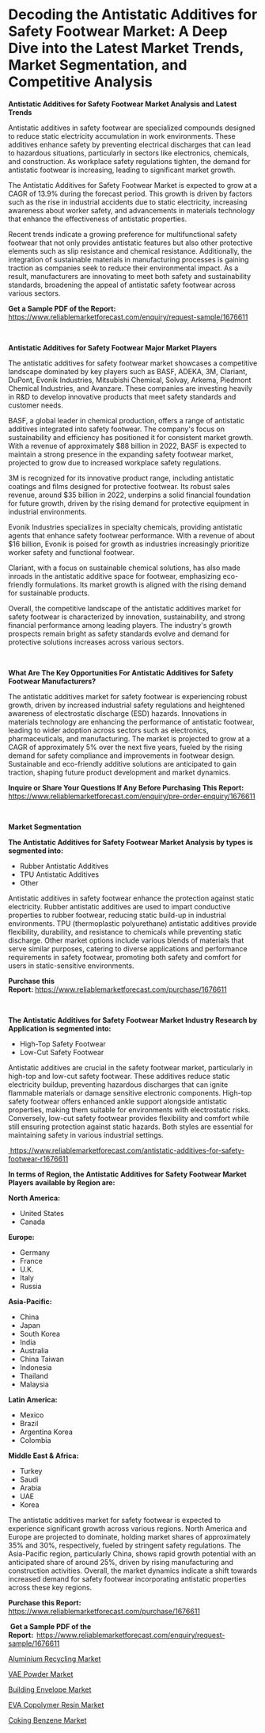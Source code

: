 <p><h1>Decoding the Antistatic Additives for Safety Footwear Market: A Deep Dive into the Latest Market Trends, Market Segmentation, and Competitive Analysis</h1></p><p><strong>Antistatic Additives for Safety Footwear Market Analysis and Latest Trends</strong></p>
<p><p>Antistatic additives in safety footwear are specialized compounds designed to reduce static electricity accumulation in work environments. These additives enhance safety by preventing electrical discharges that can lead to hazardous situations, particularly in sectors like electronics, chemicals, and construction. As workplace safety regulations tighten, the demand for antistatic footwear is increasing, leading to significant market growth.</p><p>The Antistatic Additives for Safety Footwear Market is expected to grow at a CAGR of 13.9% during the forecast period. This growth is driven by factors such as the rise in industrial accidents due to static electricity, increasing awareness about worker safety, and advancements in materials technology that enhance the effectiveness of antistatic properties. </p><p>Recent trends indicate a growing preference for multifunctional safety footwear that not only provides antistatic features but also other protective elements such as slip resistance and chemical resistance. Additionally, the integration of sustainable materials in manufacturing processes is gaining traction as companies seek to reduce their environmental impact. As a result, manufacturers are innovating to meet both safety and sustainability standards, broadening the appeal of antistatic safety footwear across various sectors.</p></p>
<p><strong>Get a Sample PDF of the Report:&nbsp;</strong> <a href="https://www.reliablemarketforecast.com/enquiry/request-sample/1676611?utm_campaign=1839&utm_medium=2&utm_source=Github&utm_content=ia&utm_term=10122024&utm_id=antistatic-additives-for-safety-footwear">https://www.reliablemarketforecast.com/enquiry/request-sample/1676611</a></p>
<p>&nbsp;</p>
<p><strong>Antistatic Additives for Safety Footwear Major Market Players</strong></p>
<p><p>The antistatic additives for safety footwear market showcases a competitive landscape dominated by key players such as BASF, ADEKA, 3M, Clariant, DuPont, Evonik Industries, Mitsubishi Chemical, Solvay, Arkema, Piedmont Chemical Industries, and Avanzare. These companies are investing heavily in R&D to develop innovative products that meet safety standards and customer needs.</p><p>BASF, a global leader in chemical production, offers a range of antistatic additives integrated into safety footwear. The company's focus on sustainability and efficiency has positioned it for consistent market growth. With a revenue of approximately $88 billion in 2022, BASF is expected to maintain a strong presence in the expanding safety footwear market, projected to grow due to increased workplace safety regulations.</p><p>3M is recognized for its innovative product range, including antistatic coatings and films designed for protective footwear. Its robust sales revenue, around $35 billion in 2022, underpins a solid financial foundation for future growth, driven by the rising demand for protective equipment in industrial environments.</p><p>Evonik Industries specializes in specialty chemicals, providing antistatic agents that enhance safety footwear performance. With a revenue of about $16 billion, Evonik is poised for growth as industries increasingly prioritize worker safety and functional footwear.</p><p>Clariant, with a focus on sustainable chemical solutions, has also made inroads in the antistatic additive space for footwear, emphasizing eco-friendly formulations. Its market growth is aligned with the rising demand for sustainable products.</p><p>Overall, the competitive landscape of the antistatic additives market for safety footwear is characterized by innovation, sustainability, and strong financial performance among leading players. The industry's growth prospects remain bright as safety standards evolve and demand for protective solutions increases across various sectors.</p></p>
<p>&nbsp;</p>
<p><strong>What Are The Key Opportunities For Antistatic Additives for Safety Footwear Manufacturers?</strong></p>
<p><p>The antistatic additives market for safety footwear is experiencing robust growth, driven by increased industrial safety regulations and heightened awareness of electrostatic discharge (ESD) hazards. Innovations in materials technology are enhancing the performance of antistatic footwear, leading to wider adoption across sectors such as electronics, pharmaceuticals, and manufacturing. The market is projected to grow at a CAGR of approximately 5% over the next five years, fueled by the rising demand for safety compliance and improvements in footwear design. Sustainable and eco-friendly additive solutions are anticipated to gain traction, shaping future product development and market dynamics.</p></p>
<p><strong>Inquire or Share Your Questions If Any Before Purchasing This Report:</strong> <a href="https://www.reliablemarketforecast.com/enquiry/pre-order-enquiry/1676611?utm_campaign=1839&utm_medium=2&utm_source=Github&utm_content=ia&utm_term=10122024&utm_id=antistatic-additives-for-safety-footwear">https://www.reliablemarketforecast.com/enquiry/pre-order-enquiry/1676611</a></p>
<p>&nbsp;</p>
<p><strong>Market Segmentation</strong></p>
<p><strong>The Antistatic Additives for Safety Footwear Market Analysis by types is segmented into:</strong></p>
<p><ul><li>Rubber Antistatic Additives</li><li>TPU Antistatic Additives</li><li>Other</li></ul></p>
<p><p>Antistatic additives in safety footwear enhance the protection against static electricity. Rubber antistatic additives are used to impart conductive properties to rubber footwear, reducing static build-up in industrial environments. TPU (thermoplastic polyurethane) antistatic additives provide flexibility, durability, and resistance to chemicals while preventing static discharge. Other market options include various blends of materials that serve similar purposes, catering to diverse applications and performance requirements in safety footwear, promoting both safety and comfort for users in static-sensitive environments.</p></p>
<p><strong>Purchase this Report:&nbsp;</strong><a href="https://www.reliablemarketforecast.com/purchase/1676611?utm_campaign=1839&utm_medium=2&utm_source=Github&utm_content=ia&utm_term=10122024&utm_id=antistatic-additives-for-safety-footwear">https://www.reliablemarketforecast.com/purchase/1676611</a></p>
<p>&nbsp;</p>
<p><strong>The Antistatic Additives for Safety Footwear Market Industry Research by Application is segmented into:</strong></p>
<p><ul><li>High-Top Safety Footwear</li><li>Low-Cut Safety Footwear</li></ul></p>
<p><p>Antistatic additives are crucial in the safety footwear market, particularly in high-top and low-cut safety footwear. These additives reduce static electricity buildup, preventing hazardous discharges that can ignite flammable materials or damage sensitive electronic components. High-top safety footwear offers enhanced ankle support alongside antistatic properties, making them suitable for environments with electrostatic risks. Conversely, low-cut safety footwear provides flexibility and comfort while still ensuring protection against static hazards. Both styles are essential for maintaining safety in various industrial settings.</p></p>
<p><a href="https://www.reliablemarketforecast.com/antistatic-additives-for-safety-footwear-r1676611?utm_campaign=1839&utm_medium=2&utm_source=Github&utm_content=ia&utm_term=10122024&utm_id=antistatic-additives-for-safety-footwear">&nbsp;https://www.reliablemarketforecast.com/antistatic-additives-for-safety-footwear-r1676611</a></p>
<p><strong>In terms of Region, the Antistatic Additives for Safety Footwear Market Players available by Region are:</strong></p>
<p>
    <p> <strong> North America: </strong>
        <ul>
            <li>United States</li>
            <li>Canada</li>
        </ul>
        </p> 
    <p> <strong> Europe: </strong>
        <ul>
            <li>Germany</li>
            <li>France</li>
            <li>U.K.</li>
            <li>Italy</li>
            <li>Russia</li>
        </ul>
        </p> 
    <p> <strong> Asia-Pacific: </strong>
        <ul>
            <li>China</li>
            <li>Japan</li>
            <li>South Korea</li>
            <li>India</li>
            <li>Australia</li>
            <li>China Taiwan</li>
            <li>Indonesia</li>
            <li>Thailand</li>
            <li>Malaysia</li>
        </ul>
        </p> 
    <p> <strong> Latin America: </strong>
        <ul>
            <li>Mexico</li>
            <li>Brazil</li>
            <li>Argentina Korea</li>
            <li>Colombia</li>
        </ul>
        </p> 
    <p> <strong> Middle East & Africa: </strong>
        <ul>
            <li>Turkey</li>
            <li>Saudi</li>
            <li>Arabia</li>
            <li>UAE</li>
            <li>Korea</li>
        </ul>
    </p>
    </p>
<p><p>The antistatic additives market for safety footwear is expected to experience significant growth across various regions. North America and Europe are projected to dominate, holding market shares of approximately 35% and 30%, respectively, fueled by stringent safety regulations. The Asia-Pacific region, particularly China, shows rapid growth potential with an anticipated share of around 25%, driven by rising manufacturing and construction activities. Overall, the market dynamics indicate a shift towards increased demand for safety footwear incorporating antistatic properties across these key regions.</p></p>
<p><strong>Purchase this Report: </strong><a href="https://www.reliablemarketforecast.com/purchase/1676611?utm_campaign=1839&utm_medium=2&utm_source=Github&utm_content=ia&utm_term=10122024&utm_id=antistatic-additives-for-safety-footwear">https://www.reliablemarketforecast.com/purchase/1676611</a></p>
<p>&nbsp;<strong>Get a Sample PDF of the Report:&nbsp;&nbsp;</strong><a href="https://www.reliablemarketforecast.com/enquiry/request-sample/1676611?utm_campaign=1839&utm_medium=2&utm_source=Github&utm_content=ia&utm_term=10122024&utm_id=antistatic-additives-for-safety-footwear">https://www.reliablemarketforecast.com/enquiry/request-sample/1676611</a></p>
<p><strong></strong></p>
<p><p><a href="https://www.linkedin.com/pulse/aluminium-recycling-market-consolidation-impact-structure-2024-2031-mlnwc?utm_campaign=1839&utm_medium=2&utm_source=Github&utm_content=ia&utm_term=10122024&utm_id=antistatic-additives-for-safety-footwear">Aluminium Recycling Market</a></p><p><a href="https://www.linkedin.com/pulse/vae-powder-market-progressan-anticipated-compound-annual-growth-cmkdc?utm_campaign=1839&utm_medium=2&utm_source=Github&utm_content=ia&utm_term=10122024&utm_id=antistatic-additives-for-safety-footwear">VAE Powder Market</a></p><p><a href="https://www.linkedin.com/pulse/building-envelope-market-growth-projections-2024-2031-13-vqzoc?utm_campaign=1839&utm_medium=2&utm_source=Github&utm_content=ia&utm_term=10122024&utm_id=antistatic-additives-for-safety-footwear">Building Envelope Market</a></p><p><a href="https://www.linkedin.com/pulse/navigating-current-trends-eva-copolymer-resin-market-fewjc?utm_campaign=1839&utm_medium=2&utm_source=Github&utm_content=ia&utm_term=10122024&utm_id=antistatic-additives-for-safety-footwear">EVA Copolymer Resin Market</a></p><p><a href="https://github.com/sofayahoo2023/Market-Research-Report-List-6/blob/main/coking-benzene-market.md?utm_campaign=1839&utm_medium=2&utm_source=Github&utm_content=ia&utm_term=10122024&utm_id=antistatic-additives-for-safety-footwear">Coking Benzene Market</a></p></p>